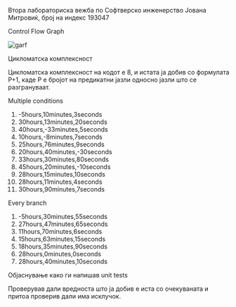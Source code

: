 Втора лабораториска вежба по Софтверско инженерство
Јована Митровиќ, број на индекс 193047

Control Flow Graph

![garf](https://user-images.githubusercontent.com/82407276/120111802-a7782200-c173-11eb-9291-3ea8f447c8d8.PNG)


Цикломатска комплексност

Цикломатска комплексност на кодот е 8, и истата ја добив со формулата P+1, каде P e бројот на предикатни јазли односно јазли што се разгрануваат.

Multiple conditions 

1. -5hours,10minutes,3seconds
2. 30hours,13minutes,20seconds
3. 40hours,-33minutes,5seconds
4. 10hours,-8minutes,7seconds
5. 25hours,76minutes,9seconds
6. 20hours,40minutes,-30seconds
7. 33hours,30minutes,80seconds
8. 45hours,20minutes,-10seconds
9. 28hours,15minutes,10seconds
10. 28hours,11minutes,4seconds
11. 30hours,90minutes,7seconds

Every branch

1. -5hours,30minutes,55seconds
2. 27hours,47minutes,65seconds
3. 11hours,70minutes,6seconds
4. 15hours,63minutes,15seconds
5. 18hours,35minutes,90seconds
6. 28hours,0minutes,0seconds
7. 28hours,40minutes,10seconds

Објаснување како ги напишав unit tests

Проверував дали вредноста што ја добив е иста со очекуваната и притоа проверив дали има исклучок.
